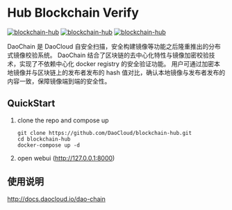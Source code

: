 # Hub Blockchain Verify

[![blockchain-hub](https://ci.daocloud.io/api/badge/build/daocloud/daochain)](https://dashboard.daocloud.io/orgs/daocloud/build-flows/b63b9fb5-d3d4-404b-8699-548910d87e51)
[![blockchain-hub](https://ci.daocloud.io/api/badge/test/daocloud/daochain)](https://dashboard.daocloud.io/orgs/daocloud/build-flows/b63b9fb5-d3d4-404b-8699-548910d87e51)
[![blockchain-hub](https://ci.daocloud.io/api/badge/coverage/daocloud/daochain?branch=master&criteria=line-rate)](https://dashboard.daocloud.io/orgs/daocloud/build-flows/b63b9fb5-d3d4-404b-8699-548910d87e51)

DaoChain 是 DaoCloud 自安全扫描，安全构建镜像等功能之后隆重推出的分布式镜像校验系统。
DaoChain 结合了区块链的去中心化特性与镜像加密校验技术，实现了不依赖中心化 docker registry 的安全验证功能。
用户可通过加密本地镜像并与区块链上的发布者发布的 hash 值对比，确认本地镜像与发布者发布的内容一致，保障镜像端到端的安全性。

## QuickStart

1. clone the repo and compose up 

    ```
    git clone https://github.com/DaoCloud/blockchain-hub.git
    cd blockchain-hub
    docker-compose up -d
    ```

2. open webui (http://127.0.0.1:8000)

## 使用说明

http://docs.daocloud.io/dao-chain

